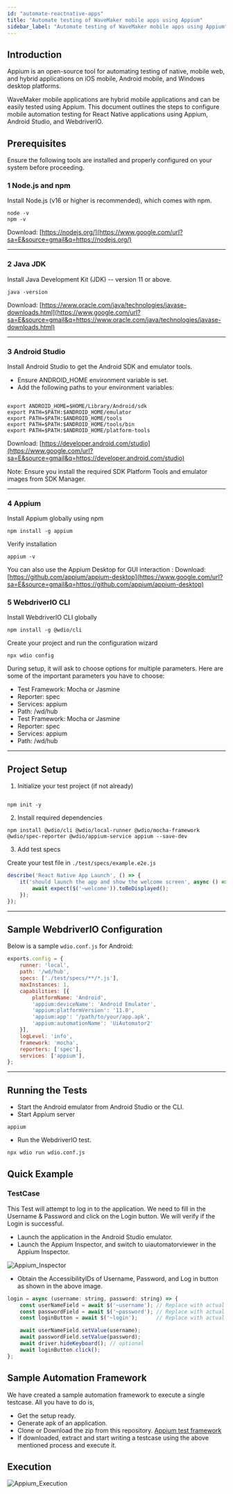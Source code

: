 ```yaml
---
id: "automate-reactnative-apps"
title: "Automate testing of WaveMaker mobile apps using Appium"
sidebar_label: "Automate testing of WaveMaker mobile apps using Appium"
---
```



## Introduction

Appium is an open-source tool for automating testing of native, mobile web, and hybrid applications on iOS mobile, Android mobile, and Windows desktop platforms.

WaveMaker mobile applications are hybrid mobile applications and can be easily tested using Appium.  This document outlines the steps to configure mobile automation testing for React Native applications using Appium, Android Studio, and WebdriverIO.

## Prerequisites

Ensure the following tools are installed and properly configured on your system before proceeding.

### 1 Node.js and npm

Install Node.js (v16 or higher is recommended), which comes with npm.

```text
node -v
npm -v
```

Download: [https://nodejs.org/](https://www.google.com/url?sa=E&source=gmail&q=https://nodejs.org/)

-----

### 2 Java JDK

Install Java Development Kit (JDK) -- version 11 or above.

```text
java -version
```

Download: [https://www.oracle.com/java/technologies/javase-downloads.html](https://www.google.com/url?sa=E&source=gmail&q=https://www.oracle.com/java/technologies/javase-downloads.html)

-----

### 3 Android Studio

Install Android Studio to get the Android SDK and emulator tools.

* Ensure ANDROID\_HOME environment variable is set.
* Add the following paths to your environment variables:


```text

export ANDROID_HOME=$HOME/Library/Android/sdk
export PATH=$PATH:$ANDROID_HOME/emulator
export PATH=$PATH:$ANDROID_HOME/tools
export PATH=$PATH:$ANDROID_HOME/tools/bin
export PATH=$PATH:$ANDROID_HOME/platform-tools
```

Download: [https://developer.android.com/studio](https://www.google.com/url?sa=E&source=gmail&q=https://developer.android.com/studio)

Note: Ensure you install the required SDK Platform Tools and emulator images from SDK Manager.

-----

### 4 Appium

Install Appium globally using npm

``` text
npm install -g appium
```

Verify installation

```text
appium -v
```

You can also use the Appium Desktop for GUI interaction : Download: [https://github.com/appium/appium-desktop](https://www.google.com/url?sa=E&source=gmail&q=https://github.com/appium/appium-desktop)

### 5 WebdriverIO CLI

Install WebdriverIO CLI globally

```text
npm install -g @wdio/cli
```

Create your project and run the configuration wizard

```text
npx wdio config
```

During setup, it will ask to choose options for multiple parameters.
Here are some of the important parameters you have to choose:

* Test Framework: Mocha or Jasmine
* Reporter: spec
* Services: appium
* Path: /wd/hub
* Test Framework: Mocha or Jasmine
* Reporter: spec
* Services: appium
* Path: /wd/hub

-----

## Project Setup

1. Initialize your test project (if not already)

```text

npm init -y
```

2. Install required dependencies

```text
npm install @wdio/cli @wdio/local-runner @wdio/mocha-framework @wdio/spec-reporter @wdio/appium-service appium --save-dev
```

3. Add test specs

Create your test file in `./test/specs/example.e2e.js`

```javascript
describe('React Native App Launch', () => {
    it('should launch the app and show the welcome screen', async () => {
        await expect($('~welcome')).toBeDisplayed();
    });
});
```

----- 

## Sample WebdriverIO Configuration

Below is a sample `wdio.conf.js` for Android:

```javascript
exports.config = {
    runner: 'local',
    path: '/wd/hub',
    specs: ['./test/specs/**/*.js'],
    maxInstances: 1,
    capabilities: [{
        platformName: 'Android',
        'appium:deviceName': 'Android Emulator',
        'appium:platformVersion': '11.0',
        'appium:app': '/path/to/your/app.apk',
        'appium:automationName': 'UiAutomator2'
    }],
    logLevel: 'info',
    framework: 'mocha',
    reporters: ['spec'],
    services: ['appium'],
};
```

-----

## Running the Tests

* Start the Android emulator from Android Studio or the CLI.
* Start Appium server

```text
appium
```

* Run the WebdriverIO test.

```text
npx wdio run wdio.conf.js
```

## Quick Example

### TestCase

This Test will attempt to log in to the application.  We need to fill in the Username & Password and click on the Login button.  We will verify if the Login is successful.

* Launch the application in the Android Studio emulator.
* Launch the Appium Inspector, and switch to uiautomatorviewer in the Appium Inspector.

![Appium_Inspector](/learn/assets/appium-automation-inspector.png)

* Obtain the AccessibilityIDs of Username, Password, and Log in button as shown in the above image.



```javascript
login = async (username: string, password: string) => {
    const userNameField = await $('~username'); // Replace with actual accessibility ID or selector
    const passwordField = await $('~password'); // Replace with actual accessibility ID or selector
    const loginButton = await $('~login');      // Replace with actual accessibility ID or selector

    await userNameField.setValue(username);
    await passwordField.setValue(password);
    await driver.hideKeyboard(); // optional
    await loginButton.click();
};
```

## Sample Automation Framework

We have created a sample automation framework to execute a single testcase.
All you have to do is,

* Get the setup ready.
* Generate apk of an application.
* Clone or Download the zip from this repository.
  [Appium test framework](https://github.com/anitha-thummalapally/reactnative_automation.git)
* If downloaded, extract and start writing a testcase using the above mentioned process and execute it.

## Execution

![Appium_Execution](/learn/assets/appium-automation-brightbank-login-execution.gif)
